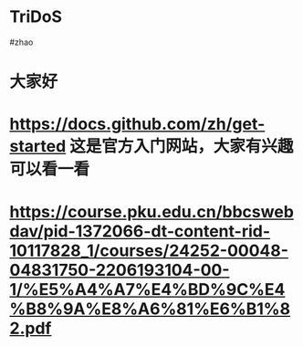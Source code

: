 # TriDoS
#zhao
# 大家好
# https://docs.github.com/zh/get-started 这是官方入门网站，大家有兴趣可以看一看
# https://course.pku.edu.cn/bbcswebdav/pid-1372066-dt-content-rid-10117828_1/courses/24252-00048-04831750-2206193104-00-1/%E5%A4%A7%E4%BD%9C%E4%B8%9A%E8%A6%81%E6%B1%82.pdf
